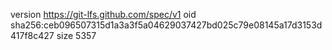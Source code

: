version https://git-lfs.github.com/spec/v1
oid sha256:ceb096507315d1a3a3f5a04629037427bd025c79e08145a17d3153d417f8c427
size 5357
